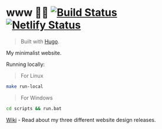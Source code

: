 # www 👨‍💻 [![Build Status](https://travis-ci.org/endormi/www.svg?branch=master)](https://travis-ci.org/endormi/www) [![Netlify Status](https://api.netlify.com/api/v1/badges/bea2cf2f-3454-4562-8740-5bd0476564ba/deploy-status)](https://app.netlify.com/sites/endormi-portfolio/deploys)

> Built with [Hugo](https://gohugo.io/).

My minimalist website.

Running locally:

> For Linux

```sh
make run-local
```

> For Windows

```bat
cd scripts && run.bat
```

[Wiki](https://github.com/endormi/dev-portfolio/wiki) - Read about my three different website design releases.
